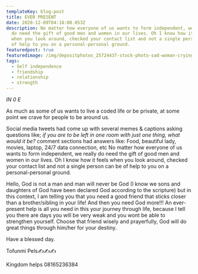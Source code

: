 ```yaml
---
templateKey: blog-post
title: EVER PRESENT
date: 2020-12-09T04:18:00.053Z
description: No matter how everyone of us wants to form independent, we really
  do need the gift of good men and women in our lives. Oh I know how it feels
  when you look around, checked your contact list and not a single person can be
  of help to you on a personal-personal ground.
featuredpost: true
featuredimage: /img/depositphotos_25724437-stock-photo-sad-woman-crying-next-to.jpg
tags:
  - Self independence
  - friendship
  - relationship
  - strength
---
```

*IN* *0* *E*

As much as some of us wants to live a coded life or be private, at some point we crave for people to be around us.

Social media tweets had come up with several memes & captions asking questions like; *if you are to be left in one room with just one thing, what would it be?* comment sections had answers like: Food, beautiful lady, movies, laptop, 24/7 data connection, etc  No matter how everyone of us wants to form independent, we really do need the gift of good men and women in our lives. Oh I know how it feels when you look around, checked your contact list and not a single person can be of help to you on a personal-personal ground.

Hello, God is not a man and man will never be God (I know we sons and daughters of God have been declared God according to the scripture) but in this context, I am telling you that you need a good friend that sticks closer than a brother/sibling in your life! And then you need God more!!! An ever-present help is all you need in this your journey through life, because I tell you there are days you will be very weak and you wont be able to strengthen yourself.
Choose that friend wisely and prayerfully, God will do great things through him/her for your destiny.

Have a blessed day.

Tofunmi Pels✍️✍️✍️ 

Kingdom helps
08165236384